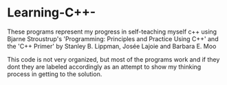 # Learning-C++-
These programs represent my progress in self-teaching myself c++ using Bjarne Stroustrup's 'Programming: Principles and Practice Using C++' and the 'C++ Primer' by Stanley B. Lippman, Josée Lajoie and Barbara E. Moo

This code is not very organized, but most of the programs work and if they dont they are labeled accordingly as an attempt to show my thinking process in getting to the solution.
